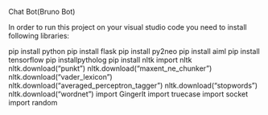
Chat Bot(Bruno Bot)

In order to run this project on your visual studio code  you need to install following libraries:

pip install python
pip install flask
pip install py2neo
pip install aiml
pip install tensorflow
pip installpytholog
pip install nltk
import nltk
nltk.download(“punkt”)
nltk.download(“maxent_ne_chunker”)
nltk.download(“vader_lexicon”)
nltk.download(“averaged_perceptron_tagger”)
nltk.download(“stopwords”)
nltk.download(“wordnet”)
import GingerIt
import truecase
import socket
import random

